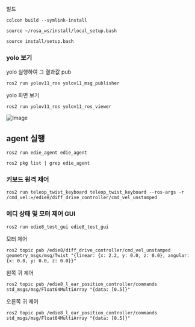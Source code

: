

빌드 

```
colcon build --symlink-install
```

```
source ~/rosa_ws/install/local_setup.bash

source install/setup.bash
```

### yolo 보기

yolo 실행하여 그 결과값 pub
```
ros2 run yolov11_ros yolov11_msg_publisher
```


yolo 화면 보기 
```
ros2 run yolov11_ros yolov11_ros_viewer
```

![Image](https://github.com/user-attachments/assets/328525fa-f668-4f3c-8e32-80b5add29f30)


## agent 실행

```
ros2 run edie_agent edie_agent
```

```
ros2 pkg list | grep edie_agent
```


### 키보드 원격 제어 

```
ros2 run teleop_twist_keyboard teleop_twist_keyboard --ros-args -r /cmd_vel:=/edie8/diff_drive_controller/cmd_vel_unstamped
```

### 에디 상태 및 모터 제어 GUI 

```
ros2 run edie8_test_gui edie8_test_gui
```

모터 제어 

```
ros2 topic pub /edie8/diff_drive_controller/cmd_vel_unstamped geometry_msgs/msg/Twist "{linear: {x: 2.2, y: 0.0, z: 0.0}, angular: {x: 0.0, y: 0.0, z: 0.0}}"
```

왼쪽 귀 제어 
```
ros2 topic pub /edie8_l_ear_position_controller/commands std_msgs/msg/Float64MultiArray "{data: [0.5]}"
```

오른쪽 귀 제어 
```
ros2 topic pub /edie8_l_ear_position_controller/commands std_msgs/msg/Float64MultiArray "{data: [0.5]}"
```